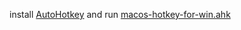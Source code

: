 install [AutoHotkey](https://www.autohotkey.com/) and run [macos-hotkey-for-win.ahk](macos-hotkey-for-win.ahk)